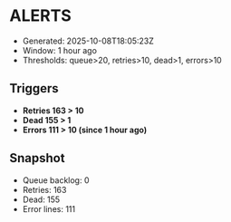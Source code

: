 # ALERTS

- Generated: 2025-10-08T18:05:23Z
- Window: 1 hour ago
- Thresholds: queue>20, retries>10, dead>1, errors>10

## Triggers
- **Retries 163 > 10**
- **Dead 155 > 1**
- **Errors 111 > 10 (since 1 hour ago)**

## Snapshot
- Queue backlog: 0
- Retries: 163
- Dead: 155
- Error lines: 111
